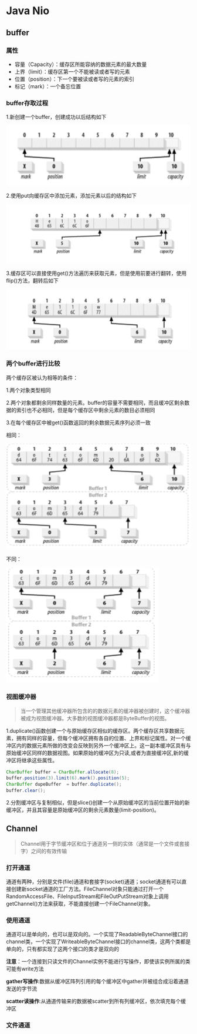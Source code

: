 # Java Nio

## buffer

### 属性

- 容量（Capacity）：缓存区所能容纳的数据元素的最大数量
- 上界（limit）：缓存区第一个不能被读或者写的元素
- 位置（position）：下一个要被读或者写的元素的索引
- 标记（mark）：一个备忘位置

### buffer存取过程

1.新创建一个buffer，创建成功以后结构如下

![](https://github.com/weiguangshuai/note/blob/master/%E5%9B%BE%E5%BA%8A/buffer1_20171212122936.png)

2.使用put向缓存区中添加元素，添加元素以后的结构如下

![](https://github.com/weiguangshuai/note/blob/master/%E5%9B%BE%E5%BA%8A/buffer2_20171212123135.png)

3.缓存区可以直接使用get()方法遍历来获取元素，但是使用前要进行翻转，使用flip()方法，翻转后如下

![](https://github.com/weiguangshuai/note/blob/master/%E5%9B%BE%E5%BA%8A/buffer3_20171212123321.png)


### 两个buffer进行比较

两个缓存区被认为相等的条件：

1.两个对象类型相同

2.两个对象都剩余同样数量的元素。buffer的容量不需要相同，而且缓冲区剩余数据的索引也不必相同，但是每个缓存区中剩余元素的数目必须相同

3.在每个缓存区中被get()函数返回的剩余数据元素序列必须一致

相同：

![](https://github.com/weiguangshuai/note/blob/master/%E5%9B%BE%E5%BA%8A/buffer4_20171212123954.png)

不同：

![](https://github.com/weiguangshuai/note/blob/master/%E5%9B%BE%E5%BA%8A/buffer5_20171212124029.png)



### 视图缓冲器
>当一个管理其他缓冲器所包含的的数据元素的缓冲器被创建时，这个缓冲器被成为视图缓冲器。大多数的视图缓冲器都是ByteBuffer的视图。

1.duplicate()函数创建一个与原始缓存区相似的缓存区。两个缓存区共享数据元素，拥有同样的容量，但每个缓冲区拥有各自的位置、上界和标记属性。对一个缓冲区内的数据元素所做的改变会反映到另外一个缓冲区上。这一副本缓冲区具有与原始缓冲区同样的数据视图。如果原始的缓冲区为只读,或者为直接缓冲区,新的缓冲区将继承这些属性。

```Java
CharBuffer buffer = CharBuffer.allocate(8);
buffer.position(3).limit(6).mark().position(5);
CharBuffer dupeBuffer  = buffer.duplicate();
buffer.clear();
```

2.分割缓冲区与复制相似，但是slice()创建一个从原始缓冲区的当前位置开始的新缓冲区，并且其容量是原始缓冲区的剩余元素数量(limit-position)。


## Channel
>Channel用于字节缓冲区和位于通道另一侧的实体（通常是一个文件或套接字）之间的有效传输

### 打开通道

通道有两种，分别是文件(file)通道和套接字(socket)通道；socket通道有可以直接创建新socket通道的工厂方法。FileChannel对象只能通过打开一个RandomAccessFile、FileInputStream和FileOutPutStream对象上调用getChannel()方法来获取，不能直接创建一个FileChannel对象。

### 使用通道

通道可以是单向的，也可以是双向的。一个实现了ReadableByteChannel接口的channel类，一个实现了WriteableByteChannel接口的channel类，这两个类都是单向的，只有都实现了这两个接口的类才是双向的

**注意**：一个连接到只读文件的Channel实例不能进行写操作，即使该实例所属的类可能有write方法

**gather写操作**:数据从缓冲区阵列引用的每个缓冲区中gather并被组合成沿着通道发送的字节流

**scatter读操作**:从通道传输来的数据被scatter到所有列缓冲区，依次填充每个缓冲区

### 文件通道

